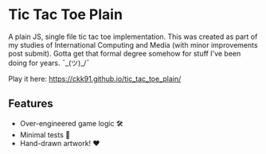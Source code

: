 # Tic Tac Toe Plain
A plain JS, single file tic tac toe implementation. This was created as part of my studies of International Computing and Media (with minor improvements post submit). 
Gotta get that formal degree somehow for stuff I've been doing for years. ¯\_(ツ)_/¯

Play it here: https://ckk91.github.io/tic_tac_toe_plain/

## Features
- Over-engineered game logic :hammer_and_wrench:
- Minimal tests :microscope:
- Hand-drawn artwork! :hearts:
